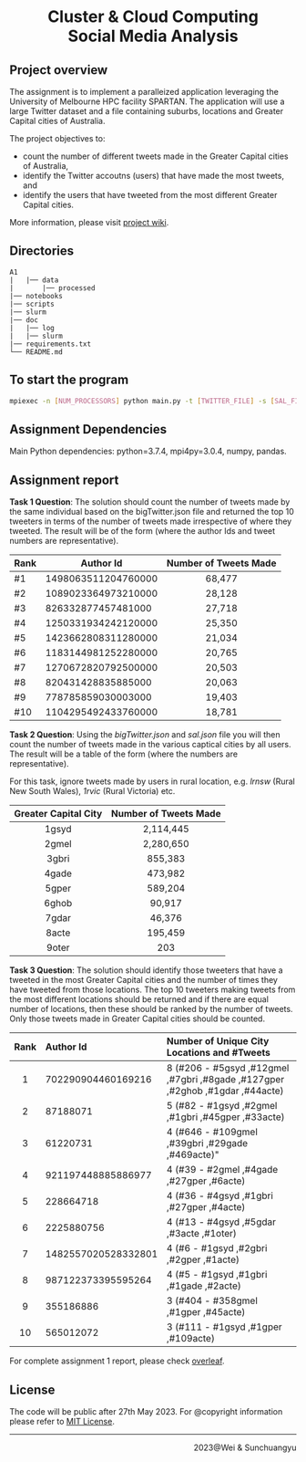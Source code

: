 <div align=center><h1>Cluster & Cloud Computing <br> Social Media Analysis</h1></div>

## Project overview

The assignment is to implement a paralleized application leveraging the University of Melbourne HPC facility SPARTAN. The application will use a large Twitter dataset and a file containing suburbs, locations and Greater Capital cities of Australia.

The project objectives to:

- count the number of different tweets made in the Greater Capital cities of Australia,
- identify the Twitter accoutns (users) that have made the most tweets, and
- identify the users that have tweeted from the most different Greater Capital cities.

More information, please visit [project wiki](https://github.com/rNLKJA/2023-S1-COMP90024-A1/wiki).

## Directories

```
A1
|   |── data
|       |── processed
|── notebooks
|── scripts
|── slurm
|── doc
|   |── log
|   |── slurm
|── requirements.txt
└── README.md
```

## To start the program

```bash
mpiexec -n [NUM_PROCESSORS] python main.py -t [TWITTER_FILE] -s [SAL_FILE] --email [EMAIL_TARGET]
```

## Assignment Dependencies

Main Python dependencies: python=3.7.4, mpi4py=3.0.4, numpy, pandas.

<!-- TODO: provide request dependence information and installatino methods, it will be good if there is a auto install/deployment script -->

## Assignment report

<!-- Write a short project outcomes here -->

**Task 1 Question**: The solution should count the number of tweets made by the same individual based on the bigTwitter.json file and returned the top 10 tweeters in terms of the number of tweets made irrespective of where they tweeted. The result will be of the form (where the author Ids and tweet numbers are representative).

| Rank | Author Id           | Number of Tweets Made |
| :--- | ------------------- | :-------------------: |
| #1   | 1498063511204760000 |        68,477         |
| #2   | 1089023364973210000 |        28,128         |
| #3   | 826332877457481000  |        27,718         |
| #4   | 1250331934242120000 |        25,350         |
| #5   | 1423662808311280000 |        21,034         |
| #6   | 1183144981252280000 |        20,765         |
| #7   | 1270672820792500000 |        20,503         |
| #8   | 820431428835885000  |        20,063         |
| #9   | 778785859030003000  |        19,403         |
| #10  | 1104295492433760000 |        18,781         |

**Task 2 Question**: Using the _bigTwitter.json_ and _sal.json_ file you will then count the number of tweets made in the various captical cities by all users. The result will be a table of the form (where the numbers are representative).

For this task, ignore tweets made by users in rural location, e.g. _lrnsw_ (Rural New South Wales), _1rvic_ (Rural Victoria) etc.

| Greater Capital City | Number of Tweets Made |
| :------------------: | :-------------------: |
|        1gsyd         |       2,114,445       |
|        2gmel         |       2,280,650       |
|        3gbri         |        855,383        |
|        4gade         |        473,982        |
|        5gper         |        589,204        |
|        6ghob         |        90,917         |
|        7gdar         |        46,376         |
|        8acte         |        195,459        |
|        9oter         |          203          |

**Task 3 Question**: The solution should identify those tweeters that have a tweeted in the most Greater Capital cities and the number of times they have tweeted from those locations. The top 10 tweeters making tweets from the most different locations should be returned and if there are equal number of locations, then these should be ranked by the number of tweets. Only those tweets made in Greater Capital cities should be counted.

| Rank | Author Id           | Number of Unique City Locations and #Tweets                                   |
| :--: | :------------------ | :---------------------------------------------------------------------------- |
|  1   | 702290904460169216  | 8 (#206 - #5gsyd ,#12gmel ,#7gbri ,#8gade ,#127gper ,#2ghob ,#1gdar ,#44acte) |
|  2   | 87188071            | 5 (#82 - #1gsyd ,#2gmel ,#1gbri ,#45gper ,#33acte)                            |
|  3   | 61220731            | 4 (#646 - #109gmel ,#39gbri ,#29gade ,#469acte)"                              |
|  4   | 921197448885886977  | 4 (#39 - #2gmel ,#4gade ,#27gper ,#6acte)                                     |
|  5   | 228664718           | 4 (#36 - #4gsyd ,#1gbri ,#27gper ,#4acte)                                     |
|  6   | 2225880756          | 4 (#13 - #4gsyd ,#5gdar ,#3acte ,#1oter)                                      |
|  7   | 1482557020528332801 | 4 (#6 - #1gsyd ,#2gbri ,#2gper ,#1acte)                                       |
|  8   | 987122373395595264  | 4 (#5 - #1gsyd ,#1gbri ,#1gade ,#2acte)                                       |
|  9   | 355186886           | 3 (#404 - #358gmel ,#1gper ,#45acte)                                          |
|  10  | 565012072           | 3 (#111 - #1gsyd ,#1gper ,#109acte)                                           |

For complete assignment 1 report, please check [overleaf](https://www.overleaf.com/read/sdsczmmdxzvq).

## License

The code will be public after 27th May 2023. For @copyright information please refer to [MIT License](./LICENSE).

<!-- TODO: create MIT license -->

---

<!-- TODO: write team name -->
<p align=right>2023@Wei & Sunchuangyu</p>
